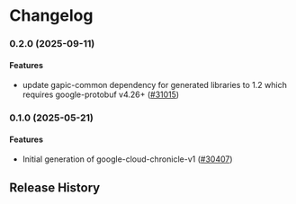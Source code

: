 # Changelog

### 0.2.0 (2025-09-11)

#### Features

* update gapic-common dependency for generated libraries to 1.2 which requires google-protobuf v4.26+ ([#31015](https://github.com/googleapis/google-cloud-ruby/issues/31015)) 

### 0.1.0 (2025-05-21)

#### Features

* Initial generation of google-cloud-chronicle-v1 ([#30407](https://github.com/googleapis/google-cloud-ruby/issues/30407)) 

## Release History
